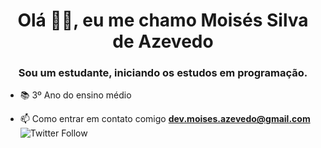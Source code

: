 <h1 align = "center"> Olá 🖐🏻, eu me chamo Moisés Silva de Azevedo </h1>
<h3 align = "center"> Sou um estudante, iniciando os estudos em programação.</h3>


- 📚 3º Ano do ensino médio

- 📫 Como entrar em contato comigo **dev.moises.azevedo@gmail.com**
![Twitter Follow](https://img.shields.io/twitter/follow/m4zeboy?label=Twitter&style=social)
